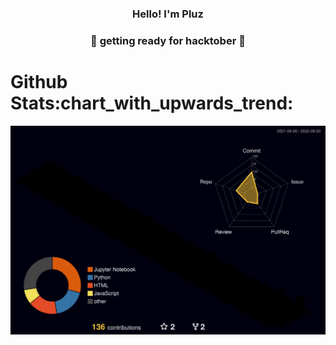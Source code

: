 

<h3 align="center">Hello! I'm Pluz</h3>
<h3 align="center"> &#127875; getting ready for hacktober &#127875; </h3>

<h1>Github Stats:chart_with_upwards_trend:</h1>


![](./profile-3d-contrib/profile-night-rainbow.svg)





